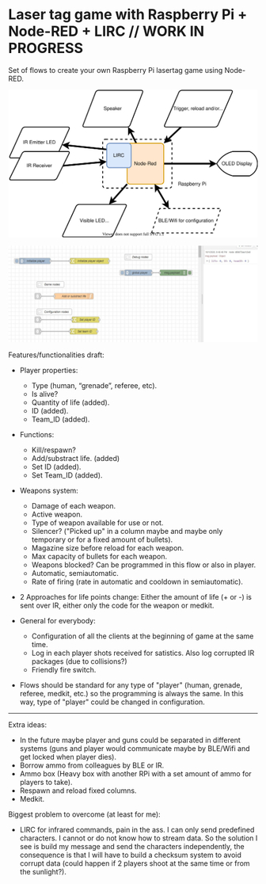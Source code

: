 # Laser tag game with Raspberry Pi + Node-RED + LIRC // WORK IN PROGRESS
Set of flows to create your own Raspberry Pi lasertag game using Node-RED.

![System Structure](/images/Lasertag_System_Structure.svg)

![Player Flow](/images/player_flow.JPG)


Features/functionalities draft:
- Player properties:
  - Type (human, “grenade”, referee, etc).
  - Is alive?
  - Quantity of life (added).
  - ID (added).
  - Team_ID (added).
- Functions:
  - Kill/respawn?
  - Add/substract life. (added)
  - Set ID (added).
  - Set Team_ID (added).


- Weapons system:
  - Damage of each weapon.
  - Active weapon.
  - Type of weapon available for use or not.
  - Silencer? ("Picked up" in a column maybe and maybe only temporary or for a fixed amount of bullets).
  - Magazine size before reload for each weapon.
  - Max capacity of bullets for each weapon.
  - Weapons blocked? Can be programmed in this flow or also in player.
  - Automatic, semiautomatic.
  - Rate of firing (rate in automatic and cooldown in semiautomatic).
- 2 Approaches for life points change: Either the amount of life (+ or -) is sent over IR, either only the code for the weapon or medkit.
  

- General for everybody:
  - Configuration of all the clients at the beginning of game at the same time.
  - Log in each player shots received for satistics. Also log corrupted IR packages (due to collisions?)
  - Friendly fire switch.
  
- Flows should be standard for any type of "player" (human, grenade, referee, medkit, etc.) so the programming is always the same.
  In this way, type of "player" could be changed in configuration.

-------------------------------

Extra ideas:
- In the future maybe player and guns could be separated in different systems (guns and player would communicate maybe by BLE/Wifi and get locked when player dies).
- Borrow ammo from colleagues by BLE or IR.
- Ammo box (Heavy box with another RPi with a set amount of ammo for players to take).
- Respawn and reload fixed columns.
- Medkit.

Biggest problem to overcome (at least for me):
- LIRC for infrared commands, pain in the ass. I can only send predefined characters.
  I cannot or do not know how to stream data. So the solution I see is build my message and send the characters independently, the consequence is that I will have to build a checksum system to avoid corrupt data (could happen if 2 players shoot at the same time or from the sunlight?).
